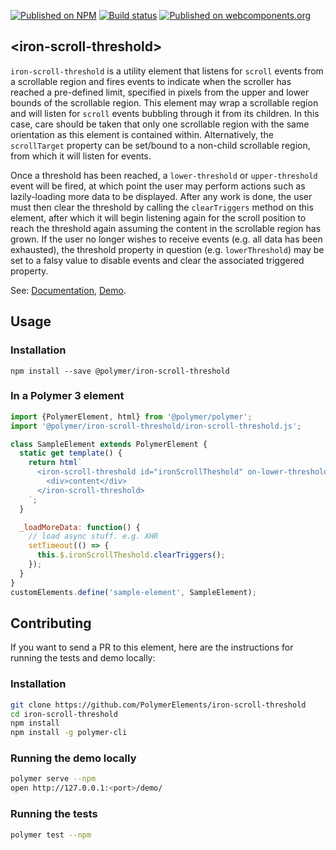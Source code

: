 [![Published on NPM](https://img.shields.io/npm/v/@polymer/iron-scroll-threshold.svg)](https://www.npmjs.com/package/@polymer/iron-scroll-threshold)
[![Build status](https://travis-ci.org/PolymerElements/iron-scroll-threshold.svg?branch=master)](https://travis-ci.org/PolymerElements/iron-scroll-threshold)
[![Published on webcomponents.org](https://img.shields.io/badge/webcomponents.org-published-blue.svg)](https://webcomponents.org/element/@polymer/iron-scroll-threshold)

## &lt;iron-scroll-threshold&gt;

`iron-scroll-threshold` is a utility element that listens for `scroll` events from a
scrollable region and fires events to indicate when the scroller has reached a pre-defined
limit, specified in pixels from the upper and lower bounds of the scrollable region.
This element may wrap a scrollable region and will listen for `scroll` events bubbling
through it from its children.  In this case, care should be taken that only one scrollable
region with the same orientation as this element is contained within. Alternatively,
the `scrollTarget` property can be set/bound to a non-child scrollable region, from which
it will listen for events.

Once a threshold has been reached, a `lower-threshold` or `upper-threshold` event will
be fired, at which point the user may perform actions such as lazily-loading more data
to be displayed. After any work is done, the user must then clear the threshold by
calling the `clearTriggers` method on this element, after which it will
begin listening again for the scroll position to reach the threshold again assuming
the content in the scrollable region has grown. If the user no longer wishes to receive
events (e.g. all data has been exhausted), the threshold property in question (e.g.
`lowerThreshold`) may be set to a falsy value to disable events and clear the associated
triggered property.

See: [Documentation](https://www.webcomponents.org/element/@polymer/iron-scroll-threshold),
  [Demo](https://www.webcomponents.org/element/@polymer/iron-scroll-threshold/demo/demo/index.html).

## Usage

### Installation
```
npm install --save @polymer/iron-scroll-threshold
```

### In a Polymer 3 element
```js
import {PolymerElement, html} from '@polymer/polymer';
import '@polymer/iron-scroll-threshold/iron-scroll-threshold.js';

class SampleElement extends PolymerElement {
  static get template() {
    return html`
      <iron-scroll-threshold id="ironScrollTheshold" on-lower-threshold="_loadMoreData">
        <div>content</div>
      </iron-scroll-threshold>
    `;
  }

  _loadMoreData: function() {
    // load async stuff. e.g. XHR
    setTimeout(() => {
      this.$.ironScrollTheshold.clearTriggers();
    });
  }
}
customElements.define('sample-element', SampleElement);
```

## Contributing
If you want to send a PR to this element, here are
the instructions for running the tests and demo locally:

### Installation
```sh
git clone https://github.com/PolymerElements/iron-scroll-threshold
cd iron-scroll-threshold
npm install
npm install -g polymer-cli
```

### Running the demo locally
```sh
polymer serve --npm
open http://127.0.0.1:<port>/demo/
```

### Running the tests
```sh
polymer test --npm
```
